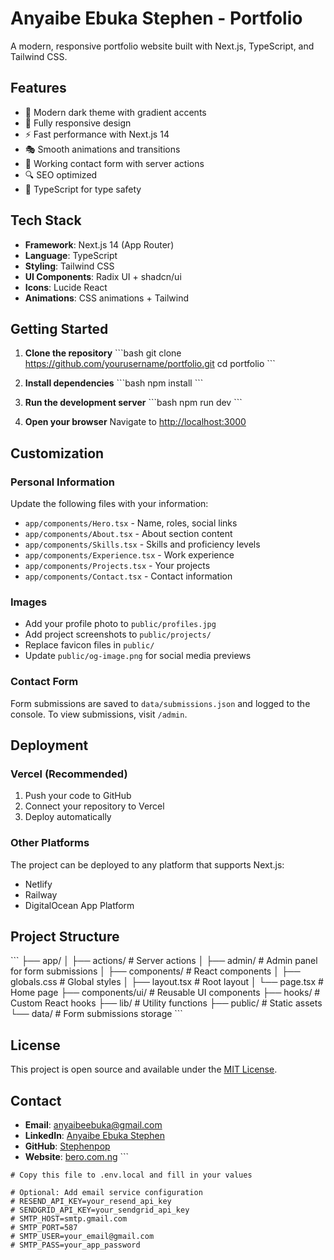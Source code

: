 # Anyaibe Ebuka Stephen - Portfolio

A modern, responsive portfolio website built with Next.js, TypeScript, and Tailwind CSS.

## Features

- 🎨 Modern dark theme with gradient accents
- 📱 Fully responsive design
- ⚡ Fast performance with Next.js 14
- 🎭 Smooth animations and transitions
- 📧 Working contact form with server actions
- 🔍 SEO optimized
- 🎯 TypeScript for type safety

## Tech Stack

- **Framework**: Next.js 14 (App Router)
- **Language**: TypeScript
- **Styling**: Tailwind CSS
- **UI Components**: Radix UI + shadcn/ui
- **Icons**: Lucide React
- **Animations**: CSS animations + Tailwind

## Getting Started

1. **Clone the repository**
   \`\`\`bash
   git clone https://github.com/yourusername/portfolio.git
   cd portfolio
   \`\`\`

2. **Install dependencies**
   \`\`\`bash
   npm install
   \`\`\`

3. **Run the development server**
   \`\`\`bash
   npm run dev
   \`\`\`

4. **Open your browser**
   Navigate to [http://localhost:3000](http://localhost:3000)

## Customization

### Personal Information
Update the following files with your information:
- `app/components/Hero.tsx` - Name, roles, social links
- `app/components/About.tsx` - About section content
- `app/components/Skills.tsx` - Skills and proficiency levels
- `app/components/Experience.tsx` - Work experience
- `app/components/Projects.tsx` - Your projects
- `app/components/Contact.tsx` - Contact information

### Images
- Add your profile photo to `public/profiles.jpg`
- Add project screenshots to `public/projects/`
- Replace favicon files in `public/`
- Update `public/og-image.png` for social media previews

### Contact Form
Form submissions are saved to `data/submissions.json` and logged to the console. To view submissions, visit `/admin`.

## Deployment

### Vercel (Recommended)
1. Push your code to GitHub
2. Connect your repository to Vercel
3. Deploy automatically

### Other Platforms
The project can be deployed to any platform that supports Next.js:
- Netlify
- Railway
- DigitalOcean App Platform

## Project Structure

\`\`\`
├── app/
│   ├── actions/          # Server actions
│   ├── admin/           # Admin panel for form submissions
│   ├── components/      # React components
│   ├── globals.css      # Global styles
│   ├── layout.tsx       # Root layout
│   └── page.tsx         # Home page
├── components/ui/       # Reusable UI components
├── hooks/              # Custom React hooks
├── lib/                # Utility functions
├── public/             # Static assets
└── data/               # Form submissions storage
\`\`\`

## License

This project is open source and available under the [MIT License](LICENSE).

## Contact

- **Email**: anyaibeebuka@gmail.com
- **LinkedIn**: [Anyaibe Ebuka Stephen](https://www.linkedin.com/in/anyaibe-ebuka-stephen)
- **GitHub**: [Stephenpop](https://github.com/Stephenpop)
- **Website**: [bero.com.ng](https://bero.com.ng)
\`\`\`

```plaintext file=".env.example"
# Copy this file to .env.local and fill in your values

# Optional: Add email service configuration
# RESEND_API_KEY=your_resend_api_key
# SENDGRID_API_KEY=your_sendgrid_api_key
# SMTP_HOST=smtp.gmail.com
# SMTP_PORT=587
# SMTP_USER=your_email@gmail.com
# SMTP_PASS=your_app_password

